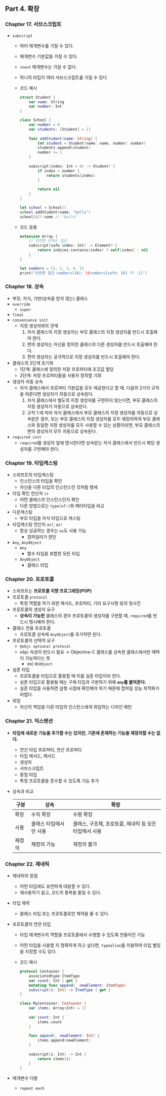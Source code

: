 ## Part 4. 확장

### Chapter 17. 서브스크립트

- `subscript`
    - 여러 매개변수를 가질 수 있다.
    - 매개변수 기본값을 가질 수 있다.
    - `inout` 매개변수는 가질 수 없다.
    - 하나의 타입이 여러 서브스크립트를 가질 수 있다.
    - 코드 예시
        
        ```swift
        struct Student {
            var name: String
            var number: Int
        }
        
        class School {
            var number = 0
            var students: [Student] = []
            
            func addStudent(name: String) {
                let student = Student(name: name, number: number)
                students.append(student)
                number += 1
            }
            
            subscript(index: Int = 0) -> Student? {
                if index < number {
                    return students[index]
                }
                
                return nil
            }
        }
        
        let school = School()
        school.addStudent(name: "bello")
        school[0]?.name // "bello"
        ```
        
    - 코드 응용
        
        ```swift
        extension Array {
            // 안전한 인덱스 접근
            subscript(safe index: Int) -> Element? {
                return indices.contains(index) ? self[index] : nil
            }
        }
        
        let numbers = [1, 2, 3, 4, 5]
        print("안전한 접근 numbers[10]: \(numbers[safe: 10] ?? -1)")
        ```
        
### Chapter 18. 상속

- 부모, 자식, 기반(상속을 받지 않는) 클래스
- `override`
    - `super`
- `final`
- `convenience init`
    - 지정 생성자와의 관계
        1. 자식 클래스의 지정 생성자는 부모 클래스의 지정 생성자를 반드시 호출해야 한다.
        2. 편의 생성자는 자신을 정의한 클래스의 다른 생성자를 반드시 호출해야 한다.
        3. 편의 생성자는 궁극적으로 지정 생성자를 반드시 호출해야 한다.
- 클래스의 2단계 초기화
    - 1단계: 클래스에 정의한 저장 프로퍼티에 초깃값 할당
    - 2단계: 저장 프로퍼티들을 사용자 정의할 기회
- 생성자 자동 상속
    - 자식 클래스에서 프로퍼티 기본값을 모두 제공한다고 할 때, 다음의 2가지 규칙을 따른다면 생성자가 자동으로 상속된다.
        1. 자식 클래스에서 별도의 지정 생성자를 구현하지 않는다면, 부모 클래스의 지정 생성자가 자동으로 상속된다.
        2. 규칙 1.에 따라 자식 클래스에서 부모 클래스의 지정 생성자를 자동으로 상속받은 경우, 또는 부모 클래스의 지정 생성자를 모두 재정의하여 부모 클래스와 동일한 지정 생성자를 모두 사용할 수 있는 상황이라면, 부모 클래스의 편의 생성자가 모두 자동으로 상속된다.
- `required init`
    - `required`를 생성자 앞에 명시한다면 상속받는 자식 클래스에서 반드시 해당 생성자를 구현해야 한다.

### Chapter 19. 타입캐스팅

- 스위프트의 타입캐스팅
    - 인스턴스의 타입을 확인
    - 자신을 다른 타입의 인스턴스인 것처럼 행세
- 타입 확인 연산자 `is`
    - 어떤 클래스의 인스턴스인지 확인
    - 다른 방법으로는 `type(of:)`와 메타타입을 비교
- 다운캐스팅
    - 부모 타입을 자식 타입으로 캐스팅
- 타입캐스팅 연산자 `as?`, `as!`
    - 항상 성공하는 경우는 `as`도 사용 가능
        - 컴파일러가 판단
- `Any`, `AnyObject`
    - `Any`
        - 함수 타입을 포함한 모든 타입
    - `AnyObject`
        - 클래스 타입

### Chapter 20. 프로토콜

- 스위프트는 **프로토콜 지향 프로그래밍(POP)**
- 프로토콜 `protocol`
    - 특정 역할을 하기 위한 메서드, 프로퍼티, 기타 요구사항 등의 청사진
- 프로토콜의 생성자 요구
    - **상속이 가능한** 클래스의 경우 프로토콜의 생성자를 구현할 때, `required`를 반드시 명시해야 한다.
- 클래스 전용 프로토콜
    - 프로토콜 상속에 `AnyObject`를 추가하면 된다.
- 프로토콜의 선택적 요구
    - `@objc optional protocol`
    - objc 속성이 반드시 필요 → Objective-C 클래스를 상속한 클래스에서만 채택이 가능하다는 뜻
        - ex) `NSObject`
- 실존 타입
    - 프로토콜을 타입으로 활용할 때 이를 실존 타입이라 한다.
    - 실존 타입으로 활용될 때는 구체 타입과 구분하기 위해 **`any`를 붙여준다.**
    - 실존 타입을 사용하면 실행 시점에 확인해야 하기 때문에 컴파일 성능 최적화가 어렵다.
- 위임
    - 자신의 책임을 다른 타입의 인스턴스에게 위임하는 디자인 패턴

### Chapter 21. 익스텐션

- **타입에 새로운 기능을 추가할 수는 있지만, 기존에 존재하는 기능을 재정의할 수는 없다.**
    - 연산 타입 프로퍼티, 연산 프로퍼티
    - 타입 메서드, 메서드
    - 생성자
    - 서브스크립트
    - 중첩 타입
    - 특정 프로토콜을 준수할 수 있도록 기능 추가
- 상속과 비교
    
    
    | 구분 | 상속 | 확장 |
    | --- | --- | --- |
    | 확장 | 수직 확장  | 수평 확장 |
    | 사용 | 클래스 타입에서만 사용 | 클래스, 구조체, 프로토콜, 제네릭 등 모든 타입에서 사용 |
    | 재정의 | 재정의 가능 | 재정의 불가 |

### Chapter 22. 제네릭

- 제네릭의 장점
    - 어떤 타입에도 유연하게 대응할 수 있다.
    - 재사용하기 쉽고, 코드의 중복을 줄일 수 있다.
- 타입 제약
    - 클래스 타입 또는 프로토콜로만 제약을 줄 수 있다.
- 프로토콜의 연관 타입
    - 타입 매개변수의 역할을 프로토콜에서 수행할 수 있도록 만들어진 기능
    - 어떤 타입을 사용할 지 명확하게 하고 싶다면, `typealias`를 이용하여 타입 별칭을 지정할 수도 있다.
    - 코드 예시
        
        ```swift
        protocol Container {
            associatedtype ItemType
            var count: Int { get }
            mutating func append(_ newElement: ItemType)
            subscript(i: Int) -> ItemType { get }
        }
        
        class MyContainer: Container {
            var items: Array<Int> = []
            
            var count: Int {
                items.count
            }
            
            func append(_ newElement: Int) {
                items.append(newElement)
            }
            
            subscript(i: Int) -> Int {
                return items[i]
            }
        }
        ```
        
- 매개변수 다발
    - `repeat each`

